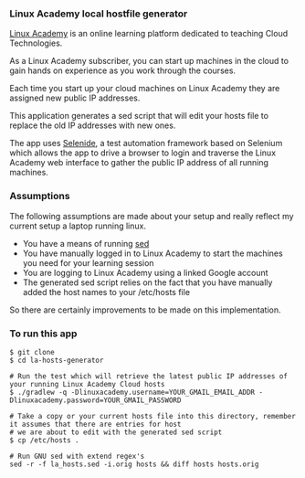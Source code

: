### Linux Academy local hostfile generator

[Linux Academy](https://www.linuxacademy.com) is an online learning platform dedicated to teaching Cloud Technologies.

As a Linux Academy subscriber, you can start up machines in the cloud to gain hands on experience as you work through 
the courses.

Each time you start up your cloud machines on Linux Academy they are assigned new public IP addresses.

This application generates a sed script that will edit your hosts file to replace the old IP addresses with new ones.

The app uses [Selenide](https://selenide.org/), a test automation framework based on Selenium which allows the app to 
drive a browser to login and traverse the Linux Academy web interface to gather the public IP address of all 
running machines. 

### Assumptions 

The following assumptions are made about your setup and really reflect my current setup a laptop running linux.

 - You have a means of running [sed](https://twww.gnu.org/software/sed/manual/sed.html)
 - You have manually logged in to Linux Academy to start the machines you need for your learning session
 - You are logging to Linux Academy using a linked Google account
 - The generated sed script relies on the fact that you have manually added the host names to your /etc/hosts file
 
 So there are certainly improvements to be made on this implementation. 
 
### To run this app

```
$ git clone 
$ cd la-hosts-generator

# Run the test which will retrieve the latest public IP addresses of your running Linux Academy Cloud hosts 
$ ./gradlew -q -Dlinuxacademy.username=YOUR_GMAIL_EMAIL_ADDR -Dlinuxacademy.password=YOUR_GMAIL_PASSWORD

# Take a copy or your current hosts file into this directory, remember it assumes that there are entries for host 
# we are about to edit with the generated sed script 
$ cp /etc/hosts .

# Run GNU sed with extend regex's 
sed -r -f la_hosts.sed -i.orig hosts && diff hosts hosts.orig
```







